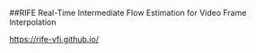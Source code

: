 
##RIFE
Real-Time Intermediate Flow Estimation for Video Frame Interpolation

https://rife-vfi.github.io/
